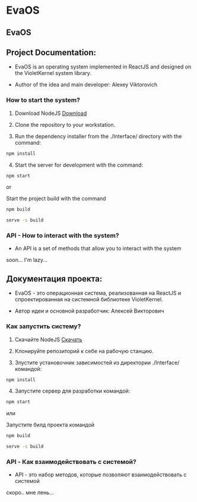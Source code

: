 # EvaOS
## EvaOS
 
## Project Documentation:
- EvaOS is an operating system implemented in ReactJS and designed on the VioletKernel system library.

- Author of the idea and main developer: Alexey Viktorovich

### How to start the system?

1. Download NodeJS [Download](https://nodejs.org/en)

2. Clone the repository to your workstation.

3. Run the dependency installer from the ./Interface/ directory with the command:
```bash
npm install
```

4.  Start the server for development with the command:
```bash
npm start
```

or

Start the project build with the command

```bash
npm build
```

```bash
serve -s build
```

### API - How to interact with the system?

- An API is a set of methods that allow you to interact with the system 


soon... I'm lazy...
 
## Документация проекта:
- EvaOS - это операционная система, реализованная на ReactJS и спроектированная на системной библиотеке VioletKernel.

- Автор идеи и основной разработчик: Алексей Викторович

### Как запустить систему?

1. Скачайте NodeJS [Скачать](https://nodejs.org/en)

2. Клонируйте репозиторий к себе на рабочую станцию.

3. Зпустите установочник зависимостей из директории ./Interface/ командой:
```bash
npm install
```

4.  Запустите сервер для разработки командой:
```bash
npm start
```

или

Запустите билд проекта командой

```bash
npm build
```

```bash
serve -s build
```

### API - Как взаимодействовать с системой?

- API - это набор методов, которые позволяют взаимодействовать с системой 


скоро.. мне лень...
